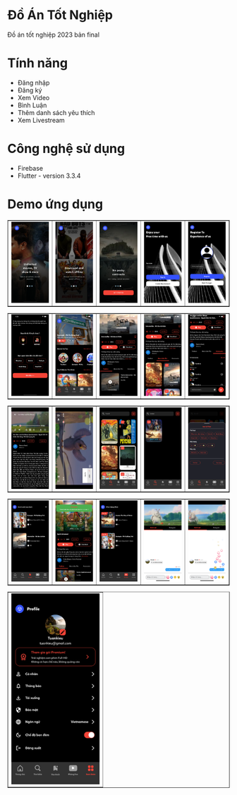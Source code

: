# Đồ Án Tốt Nghiệp
Đồ án tốt nghiệp 2023 bản final
# Tính năng
<ul>
    <li>Đăng nhập</li>
    <li>Đăng ký</li>
    <li>Xem Video</li>
    <li>Bình Luận</li>
    <li>Thêm danh sách yêu thích</li>
    <li>Xem Livestream</li>
</ul>

# Công nghệ sử dụng
<ul>
    <li>Firebase</li>
    <li>Flutter - version 3.3.4</li>
</ul>

# Demo ứng dụng
<table border>
    <tr>
        <td><img src="./screenshot/1.png" alt="" width="200"></td>
        <td><img src="./screenshot/2.png" alt="" width="200"></td>
        <td><img src="./screenshot/3.png" alt="" width="200"></td>
        <td><img src="./screenshot/login.png" alt="" width="200"></td>
        <td><img src="./screenshot/register.png" alt="" width="200"></td>
    </tr>
</table>

<table border>
    <tr>
        <td><img src="./screenshot/5.png" alt="" width="200"></td>
        <td><img src="./screenshot/4.png" alt="" width="200"></td>
        <td><img src="./screenshot/6.png" alt="" width="200"></td>
        <td><img src="./screenshot/7.png" alt="" width="200"></td>
        <td><img src="./screenshot/8.png" alt="" width="200"></td>
    </tr>
</table>

<table border>
    <tr>
        <td><img src="./screenshot/9.png" alt="" width="200"></td>
        <td><img src="./screenshot/10.png" alt="" width="200"></td>
        <td><img src="./screenshot/11.png" alt="" width="200"></td>
        <td><img src="./screenshot/12.png" alt="" width="200"></td>
        <td><img src="./screenshot/13.png" alt="" width="200"></td>
    </tr>
</table>

<table border>
    <tr>
        <td><img src="./screenshot/14.png" alt="" width="200"></td>
        <td><img src="./screenshot/15.png" alt="" width="200"></td>
        <td><img src="./screenshot/16.png" alt="" width="200"></td>
        <td><img src="./screenshot/17.png" alt="" width="200"></td>
        <td><img src="./screenshot/18.png" alt="" width="200"></td>
    </tr>
</table>
<table border>
    <tr>
        <td><img src="./screenshot/19.png" alt="" width="200"></td>
    </tr>
</table>
